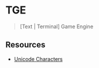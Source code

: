 # TGE

> [Text | Terminal] Game Engine

## Resources

- [Unicode Characters](https://www.w3.org/TR/xml-entity-names/025.html)
